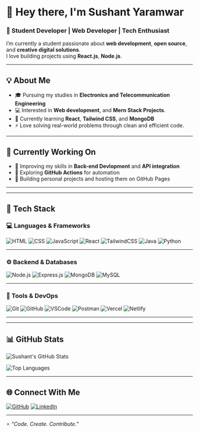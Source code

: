  # 👋 Hey there, I'm Sushant Yaramwar

### 🚀 Student Developer | Web Developer | Tech Enthusiast  

I’m currently a student passionate about **web development**, **open source**, and **creative digital solutions**.  
I love building projects using **React.js**, **Node.js**.

---

## 💡 About Me
- 🎓 Pursuing my studies in **Electronics and Telecommunication Engineering**  
- 💻 Interested in **Web development**, and **Mern Stack Projects**.  
- 🌱 Currently learning **React**, **Tailwind CSS**, and **MongoDB**
- ⚡ Love solving real-world problems through clean and efficient code.

---

## 🔭 Currently Working On
- 🔹 Improving my skills in **Back-end Devlopment** and **API integration**
- 🔹 Exploring **GitHub Actions** for automation
- 🔹 Building personal projects and hosting them on GitHub Pages

---

---

## 🧰 Tech Stack

### 💻 Languages & Frameworks
![HTML](https://img.shields.io/badge/HTML5-E34F26?style=for-the-badge&logo=html5&logoColor=white)
![CSS](https://img.shields.io/badge/CSS3-1572B6?style=for-the-badge&logo=css3&logoColor=white)
![JavaScript](https://img.shields.io/badge/JavaScript-F7DF1E?style=for-the-badge&logo=javascript&logoColor=black)
![React](https://img.shields.io/badge/React-20232A?style=for-the-badge&logo=react&logoColor=61DAFB)
![TailwindCSS](https://img.shields.io/badge/TailwindCSS-38B2AC?style=for-the-badge&logo=tailwind-css&logoColor=white)
![Java](https://img.shields.io/badge/Java-007396?style=for-the-badge&logo=openjdk&logoColor=white)
![Python](https://img.shields.io/badge/Python-3776AB?style=for-the-badge&logo=python&logoColor=white)

---

### ⚙️ Backend & Databases
![Node.js](https://img.shields.io/badge/Node.js-339933?style=for-the-badge&logo=node.js&logoColor=white)
![Express.js](https://img.shields.io/badge/Express.js-000000?style=for-the-badge&logo=express&logoColor=white)
![MongoDB](https://img.shields.io/badge/MongoDB-4EA94B?style=for-the-badge&logo=mongodb&logoColor=white)
![MySQL](https://img.shields.io/badge/MySQL-005C84?style=for-the-badge&logo=mysql&logoColor=white)

---

### 🧠 Tools & DevOps
![Git](https://img.shields.io/badge/Git-F05032?style=for-the-badge&logo=git&logoColor=white)
![GitHub](https://img.shields.io/badge/GitHub-181717?style=for-the-badge&logo=github&logoColor=white)
![VSCode](https://img.shields.io/badge/VS_Code-0078D4?style=for-the-badge&logo=visual-studio-code&logoColor=white)
![Postman](https://img.shields.io/badge/Postman-FF6C37?style=for-the-badge&logo=postman&logoColor=white)
![Vercel](https://img.shields.io/badge/Vercel-000000?style=for-the-badge&logo=vercel&logoColor=white)
![Netlify](https://img.shields.io/badge/Netlify-00C7B7?style=for-the-badge&logo=netlify&logoColor=white)

---


---

## 📊 GitHub Stats
![Sushant's GitHub Stats](https://github-readme-stats.vercel.app/api?username=ssyaramwar&show_icons=true&theme=tokyonight)

![Top Languages](https://github-readme-stats.vercel.app/api/top-langs/?username=ssyaramwar&layout=compact&theme=tokyonight)

---

## 🌐 Connect With Me
[![GitHub](https://img.shields.io/badge/GitHub-000000?style=for-the-badge&logo=github&logoColor=white)](https://github.com/ssyaramwar)
[![LinkedIn](https://img.shields.io/badge/LinkedIn-blue?style=for-the-badge&logo=linkedin)](https://www.linkedin.com/in/sushant-yaramwar-660652297?utm_source=share&utm_campaign=share_via&utm_content=profile&utm_medium=android_app)
<!---[![Portfolio](https://img.shields.io/badge/Portfolio-000?style=for-the-badge&logo=vercel&logoColor=white)](your-portfolio-link)-->

---

⭐️ *“Code. Create. Contribute.”*  



